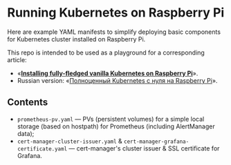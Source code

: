 # Running Kubernetes on Raspberry Pi

Here are example YAML manifests to simplify deploying basic components for Kubernetes cluster installed on Raspberry Pi.

This repo is intended to be used as a playground for a corresponding article:

* «**[Installing fully-fledged vanilla Kubernetes on Raspberry Pi](https://medium.com/flant-com/install-vanilla-kubernetes-raspberry-pi-b21895a51550)**».
* Russian version: «[Полноценный Kubernetes с нуля на Raspberry Pi](https://habr.com/ru/company/flant/blog/513908/)».

## Contents

* `prometheus-pv.yaml` — PVs (persistent volumes) for a simple local storage (based on hostpath) for Prometheus
  (including AlertManager data);
* `cert-manager-cluster-issuer.yaml` & `cert-manager-grafana-certificate.yaml` — cert-manager's cluster issuer & SSL
  certificate for Grafana.
